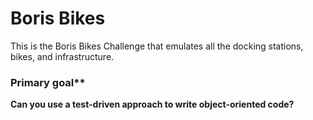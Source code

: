 # Boris Bikes

This is the Boris Bikes Challenge that emulates all the docking stations, bikes, and infrastructure.

### Primary goal**

**Can you use a test-driven approach to write object-oriented code?**